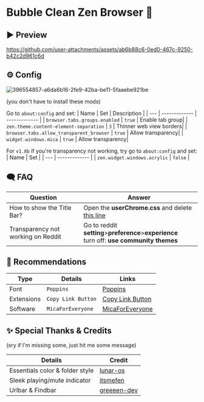 # Bubble Clean Zen Browser 🫧
## ▶️ Preview
https://github.com/user-attachments/assets/ab6b88c6-0ed0-467c-9250-b42c2d961c6d


## ⚙️ Config
![396554857-a6da6b16-2fe9-42ba-be11-5faaebe921be](https://github.com/user-attachments/assets/ced6b026-964c-4708-a9bd-3e8426a9e10f)

(you don't have to install these mods)

Go to `about:config` and set:
| Name   | Set                  | Description                                             |
| ---        | -------------            | -------------                                     |
| `browser.tabs.groups.enabled`       | `true`                | Enable tab group|
| `zen.theme.content-element-separation`       | `3`                | Thinner web view borders|
| `browser.tabs.allow_transparent_browser`       | `true`                | Allow transparency|
| `widget.windows.mica`       | `true`                | Allow transparency|

For `v1.8b` if you're transparency not working, try go to `about:config` and set:
| Name   | Set                  |
| ---        | -------------            |
| `zen.widget.windows.acrylic`       | `false`                |


## 🗨️ FAQ
| Question   | Answer                  |
| ---        | -------------            |
| How to show the Title Bar?       | Open the **userChrome.css** and delete [this line](https://github.com/nieffka/bubble-clean-zen/issues/2#issuecomment-2554052817)|
| Transparency not working on Reddit              | Go to reddit **setting**>**preference**>**experience**<br> turn off: **use community themes**|



## 🏅 Recommendations
| Type   | Details                  | Links                                             |
| ---        | -------------            | -------------                                     |
| Font       | `Poppins`                | [Poppins](https://fonts.google.com/specimen/Poppins)|
| Extensions | `Copy Link Button`                | [Copy Link Button](https://addons.mozilla.org/en-US/firefox/addon/copy-frame-or-page-url/)|
| Software  | `MicaForEveryone`      | [MicaForEveryone](https://github.com/MicaForEveryone/MicaForEveryone)|

## ✨ Special Thanks & Credits
(sry if I'm missing some, just hit me some message)

| Details   | Credit                  |
| ---        | -------------            |
| Essentials color & folder style        | [lunar-os](https://github.com/lunar-os/ZenCss)|
| Sleek playing/mute indicator        | [itsmefen](https://github.com/itsmefen/Dark-Harmony)|
| Urlbar & Findbar        | [greeeen-dev](https://github.com/greeeen-dev/natsumi-browser)|

